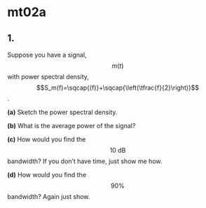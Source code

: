 # mt02a

## 1.
Suppose you have a signal, $$m(t)$$ with power spectral density, $$S_m(f)=\sqcap{(f)}+\sqcap{\left(\tfrac{f}{2}\right)}$$.

**(a)** Sketch the power spectral density.

**(b)** What is the average power of the signal?

**(c)** How would you find the $$10\:\text{dB}$$ bandwidth? If you don’t have time, just show me how.

**(d)** How would you find the $$90\%$$ bandwidth? Again just show.

